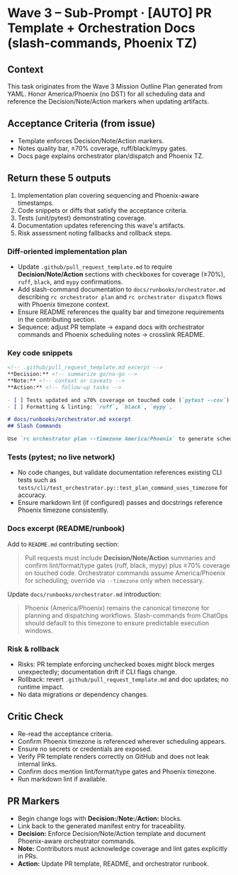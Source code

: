 # Wave 3 – Sub-Prompt · [AUTO] PR Template + Orchestration Docs (slash-commands, Phoenix TZ)

## Context
This task originates from the Wave 3 Mission Outline Plan generated from YAML. Honor America/Phoenix (no DST) for all scheduling data and reference the Decision/Note/Action markers when updating artifacts.

## Acceptance Criteria (from issue)
- Template enforces Decision/Note/Action markers.
- Notes quality bar, ≥70% coverage, ruff/black/mypy gates.
- Docs page explains orchestrator plan/dispatch and Phoenix TZ.

## Return these 5 outputs
1. Implementation plan covering sequencing and Phoenix-aware timestamps.
2. Code snippets or diffs that satisfy the acceptance criteria.
3. Tests (unit/pytest) demonstrating coverage.
4. Documentation updates referencing this wave's artifacts.
5. Risk assessment noting fallbacks and rollback steps.

### Diff-oriented implementation plan
- Update `.github/pull_request_template.md` to require **Decision/Note/Action** sections with checkboxes for coverage (≥70%), `ruff`, `black`, and `mypy` confirmations.
- Add slash-command documentation to `docs/runbooks/orchestrator.md` describing `rc orchestrator plan` and `rc orchestrator dispatch` flows with Phoenix timezone context.
- Ensure README references the quality bar and timezone requirements in the contributing section.
- Sequence: adjust PR template → expand docs with orchestrator commands and Phoenix scheduling notes → crosslink README.

### Key code snippets
```markdown
<!-- .github/pull_request_template.md excerpt -->
**Decision:** <!-- summarize go/no-go -->
**Note:** <!-- context or caveats -->
**Action:** <!-- follow-up tasks -->

- [ ] Tests updated and ≥70% coverage on touched code (`pytest --cov`).
- [ ] Formatting & linting: `ruff`, `black`, `mypy`.
```

```markdown
# docs/runbooks/orchestrator.md excerpt
## Slash Commands

Use `rc orchestrator plan --timezone America/Phoenix` to generate schedules without DST adjustments. Dispatch runs via `rc orchestrator dispatch --plan artifacts/orchestrator/plan.json` to execute Phoenix-aware workflows.
```

### Tests (pytest; no live network)
- No code changes, but validate documentation references existing CLI tests such as `tests/cli/test_orchestrator.py::test_plan_command_uses_timezone` for accuracy.
- Ensure markdown lint (if configured) passes and docstrings reference Phoenix timezone consistently.

### Docs excerpt (README/runbook)
Add to `README.md` contributing section:

> Pull requests must include **Decision/Note/Action** summaries and confirm lint/format/type gates (ruff, black, mypy) plus ≥70% coverage on touched code. Orchestrator commands assume America/Phoenix for scheduling; override via `--timezone` only when necessary.

Update `docs/runbooks/orchestrator.md` introduction:

> Phoenix (America/Phoenix) remains the canonical timezone for planning and dispatching workflows. Slash-commands from ChatOps should default to this timezone to ensure predictable execution windows.

### Risk & rollback
- Risks: PR template enforcing unchecked boxes might block merges unexpectedly; documentation drift if CLI flags change.
- Rollback: revert `.github/pull_request_template.md` and doc updates; no runtime impact.
- No data migrations or dependency changes.


## Critic Check
- Re-read the acceptance criteria.
- Confirm Phoenix timezone is referenced wherever scheduling appears.
- Ensure no secrets or credentials are exposed.
- Verify PR template renders correctly on GitHub and does not leak internal links.
- Confirm docs mention lint/format/type gates and Phoenix timezone.
- Run markdown lint if available.

## PR Markers
- Begin change logs with **Decision:**/**Note:**/**Action:** blocks.
- Link back to the generated manifest entry for traceability.
- **Decision:** Enforce Decision/Note/Action template and document Phoenix-aware orchestrator commands.
- **Note:** Contributors must acknowledge coverage and lint gates explicitly in PRs.
- **Action:** Update PR template, README, and orchestrator runbook.
